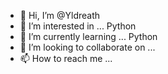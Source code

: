 - 👋 Hi, I’m @Yldreath
- 👀 I’m interested in ... Python
- 🌱 I’m currently learning ... Python
- 💞️ I’m looking to collaborate on ...
- 📫 How to reach me ...

<!---
Yldreath/Yldreath is a ✨ special ✨ repository because its `README.md` (this file) appears on your GitHub profile.
You can click the Preview link to take a look at your changes.
--->
